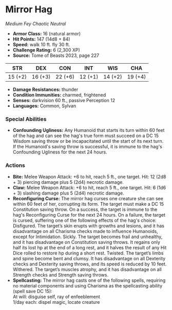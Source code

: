 # Mirror Hag

*Medium* *Fey* *Chaotic Neutral*

- **Armor Class:** 16 (natural armor)
- **Hit Points:** 147 (14d8 + 84)
- **Speed:** walk 10 ft. fly 30 ft.
- **Challenge Rating:** 6 (2,300 XP)
- **Source:** Tome of Beasts 2023, page 227

| STR | DEX | CON | INT | WIS | CHA |
| --- | --- | --- | --- | --- | --- |
| 15 (+2) | 16 (+3) | 22 (+6) | 12 (+1) | 14 (+2) | 19 (+4) |

- **Damage Resistances:** thunder
- **Condition Immunities:** charmed, frightened
- **Senses:** darkvision 60 ft., passive Perception 12
- **Languages:** Common, Sylvan

### Special Abilities

- **Confounding Ugliness:** Any Humanoid that starts its turn within 60 feet of the hag and can see the hag's true form must succeed on a DC 15 Wisdom saving throw or be incapacitated until the start of its next turn. If the Humanoid's saving throw is successful, it is immune to the hag's Confounding Ugliness for the next 24 hours.

### Actions

- **Bite:** Melee Weapon Attack: +6 to hit, reach 5 ft., one target. Hit: 12 (2d8 + 3) piercing damage plus 5 (2d4) necrotic damage.
- **Claw:** Melee Weapon Attack: +6 to hit, reach 5 ft., one target. Hit: 6 (1d6 + 3) slashing damage plus 5 (2d4) necrotic damage.
- **Reconfiguring Curse:** The mirror hag curses one creature she can see within 60 feet of her, corrupting its form. The target must make a DC 15 Constitution saving throw. On a success, the target is immune to the hag's Reconfiguring Curse for the next 24 hours. On a failure, the target is cursed, suffering one of the following effects of the hag's choice: Disfigured. The target’s skin erupts with growths and lesions, and it has disadvantage on all Charisma checks made to influence Humanoids, except for Intimidation. Sickly. The target becomes frail and unhealthy, and it has disadvantage on Constitution saving throws. It regains only half its lost hp at the end of a long rest, and it halves the result of any Hit Dice rolled to restore hp during a short rest. Twisted. The target’s limbs and spine become bent and clumsy. It has disadvantage on all Dexterity checks and Dexterity saving throws, and its speed is reduced by 10 feet. Withered. The target’s muscles atrophy, and it has disadvantage on all Strength checks and Strength saving throws.
- **Spellcasting:** The mirror hag casts one of the following spells, requiring no material components and using Charisma as the spellcasting ability (spell save DC 15):<br>At will: disguise self, ray of enfeeblement<br>1/day each: dispel magic, locate creature
